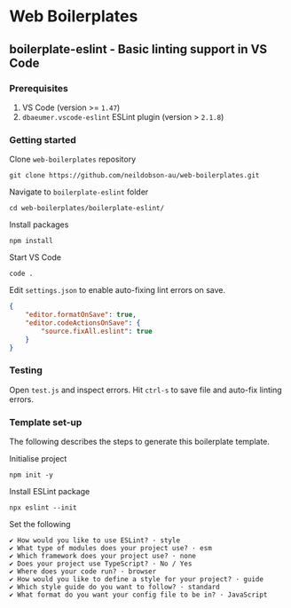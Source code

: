 # Web Boilerplates
## boilerplate-eslint - Basic linting support in VS Code
### Prerequisites
1. VS Code (version >= `1.47`)
2. `dbaeumer.vscode-eslint` ESLint plugin (version > `2.1.8`)

### Getting started
Clone `web-boilerplates` repository

```
git clone https://github.com/neildobson-au/web-boilerplates.git
```

Navigate to `boilerplate-eslint` folder

```
cd web-boilerplates/boilerplate-eslint/
```

Install packages

```
npm install
```

Start VS Code

```
code .
```

Edit `settings.json` to enable auto-fixing lint errors on save.

``` json
{
    "editor.formatOnSave": true,
    "editor.codeActionsOnSave": {
        "source.fixAll.eslint": true
    }
}
```

### Testing

Open `test.js` and inspect errors. Hit `ctrl-s` to save file and auto-fix linting errors.

### Template set-up
The following describes the steps to generate this boilerplate template.

Initialise project

```
npm init -y
```

Install ESLint package

```
npx eslint --init
```

Set the following

```
✔ How would you like to use ESLint? · style
✔ What type of modules does your project use? · esm
✔ Which framework does your project use? · none
✔ Does your project use TypeScript? · No / Yes
✔ Where does your code run? · browser
✔ How would you like to define a style for your project? · guide
✔ Which style guide do you want to follow? · standard
✔ What format do you want your config file to be in? · JavaScript
```

